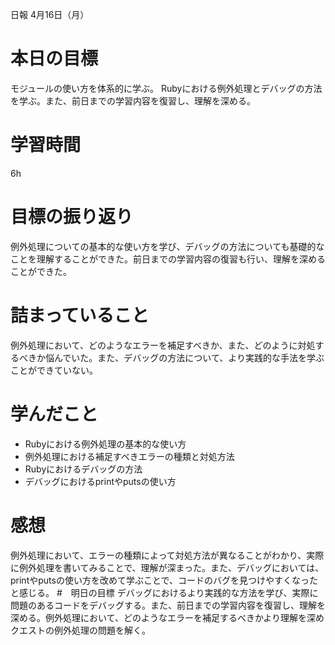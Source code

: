 日報
4月16日（月）
# 本日の目標
モジュールの使い方を体系的に学ぶ。
Rubyにおける例外処理とデバッグの方法を学ぶ。また、前日までの学習内容を復習し、理解を深める。
# 学習時間
6h
# 目標の振り返り
例外処理についての基本的な使い方を学び、デバッグの方法についても基礎的なことを理解することができた。前日までの学習内容の復習も行い、理解を深めることができた。
# 詰まっていること
例外処理において、どのようなエラーを補足すべきか、また、どのように対処するべきか悩んでいた。また、デバッグの方法について、より実践的な手法を学ぶことができていない。
# 学んだこと
- Rubyにおける例外処理の基本的な使い方
- 例外処理における補足すべきエラーの種類と対処方法
- Rubyにおけるデバッグの方法
- デバッグにおけるprintやputsの使い方
# 感想
例外処理において、エラーの種類によって対処方法が異なることがわかり、実際に例外処理を書いてみることで、理解が深まった。また、デバッグにおいては、printやputsの使い方を改めて学ぶことで、コードのバグを見つけやすくなったと感じる。
#　明日の目標
デバッグにおけるより実践的な方法を学び、実際に問題のあるコードをデバッグする。また、前日までの学習内容を復習し、理解を深める。例外処理において、どのようなエラーを補足するべきかより理解を深めクエストの例外処理の問題を解く。
